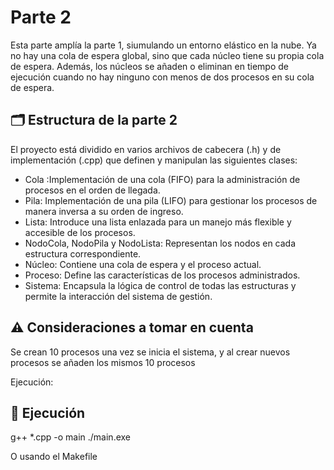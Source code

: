# Parte 2

Esta parte amplía la parte 1, siumulando un entorno elástico en la nube. Ya no hay una cola de espera global, sino que cada núcleo tiene su propia cola de espera. Además, los núcleos se añaden o eliminan en tiempo de ejecución cuando no hay ninguno con menos de dos procesos en su cola de espera.

## 🗂️ Estructura de la parte 2

El proyecto está dividido en varios archivos de cabecera (.h) y de implementación (.cpp) que definen y manipulan las siguientes clases:

* Cola :Implementación de una cola (FIFO) para la administración de procesos en el orden de llegada.
* Pila: Implementación de una pila (LIFO) para gestionar los procesos de manera inversa a su orden de ingreso.
* Lista: Introduce una lista enlazada para un manejo más flexible y accesible de los procesos.
* NodoCola, NodoPila y NodoLista: Representan los nodos en cada estructura correspondiente.
* Núcleo: Contiene una cola de espera y el proceso actual.
* Proceso: Define las características de los procesos administrados.
* Sistema: Encapsula la lógica de control de todas las estructuras y permite la interacción del sistema de gestión.


## ⚠️ Consideraciones a tomar en cuenta

Se crean 10 procesos una vez se inicia el sistema, y al crear nuevos procesos se añaden los mismos 10 procesos

Ejecución:

## 🚀 Ejecución

g++ *.cpp -o main
./main.exe

O usando el Makefile